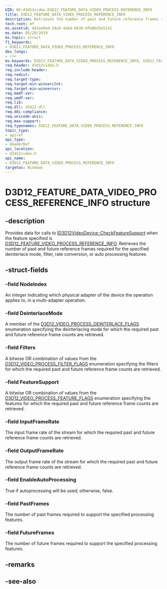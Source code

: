 ```yaml
---
UID: NS:d3d12video.D3D12_FEATURE_DATA_VIDEO_PROCESS_REFERENCE_INFO
title: D3D12_FEATURE_DATA_VIDEO_PROCESS_REFERENCE_INFO
description: Retrieves the number of past and future reference frames required for the specified deinterlace mode, filter, rate conversion, or auto processing features.
tech.root: mf
ms.assetid: 4d1ee0ed-59a3-4a6d-b636-9fb0bd3e5141
ms.date: 05/28/2019
ms.topic: struct
f1_keywords:
- D3D12_FEATURE_DATA_VIDEO_PROCESS_REFERENCE_INFO
dev_langs:
- c++
ms.keywords: D3D12_FEATURE_DATA_VIDEO_PROCESS_REFERENCE_INFO, D3D12_FEATURE_DATA_VIDEO_PROCESS_REFERENCE_INFO,
req.header: d3d12video.h
req.include-header: 
req.redist: 
req.target-type: 
req.target-min-winverclnt: 
req.target-min-winversvr: 
req.kmdf-ver: 
req.umdf-ver: 
req.lib: 
req.dll: d3d12.dll
req.ddi-compliance: 
req.unicode-ansi: 
req.max-support: 
req.typenames: D3D12_FEATURE_DATA_VIDEO_PROCESS_REFERENCE_INFO
topic_type:
- apiref
api_type:
- HeaderDef
api_location:
- d3d12video.h
api_name:
- D3D12_FEATURE_DATA_VIDEO_PROCESS_REFERENCE_INFO
targetos: Windows
---
```


# D3D12_FEATURE_DATA_VIDEO_PROCESS_REFERENCE_INFO structure

## -description

Provides data for calls to [ID3D12VideoDevice::CheckFeatureSupport](nf-d3d12video-id3d12videodevice-checkfeaturesupport) when the feature specified is [D3D12\_FEATURE\_VIDEO\_PROCESS\_REFERENCE\_INFO](ne-d3d12video-d3d12_feature_video). Retrieves the number of past and future reference frames required for the specified deinterlace mode, filter, rate conversion, or auto processing features.

## -struct-fields

### -field NodeIndex

An integer indicating which physical adapter of the device the operation applies to, in a multi-adapter operation.
 
### -field DeinterlaceMode

A member of the [D3D12\_VIDEO\_PROCESS\_DEINTERLACE\_FLAGS](ne-d3d12video-d3d12_video_process_deinterlace_flags) enumeration specifying the deinterlacing mode for which the required past and future reference frame counts are retrieved.
 
### -field Filters

A bitwise OR combination of values from the [D3D12\_VIDEO\_PROCESS\_FILTER\_FLAGS](ne-d3d12video-d3d12_video_process_filter_flags) enumeration specifying the filters for which the required past and future reference frame counts are retrieved.
 
### -field FeatureSupport

A bitwise OR combination of values from the [D3D12\_VIDEO\_PROCESS\_FEATURE\_FLAGS](ne-d3d12video-d3d12_video_process_feature_flags) enumeration specifying the features for which the required past and future reference frame counts are retrieved.
 
### -field InputFrameRate

The input frame rate of the stream for which the required past and future reference frame counts are retrieved.
 
### -field OutputFrameRate

The output frame rate of the stream for which the required past and future reference frame counts are retrieved.
 
### -field EnableAutoProcessing

True if autoprocessing will be used; otherwise, false.
 
### -field PastFrames

The number of past frames required to support the specified processing features.
 
### -field FutureFrames
 
The number of future frames required to support the specified processing features.

## -remarks

## -see-also
